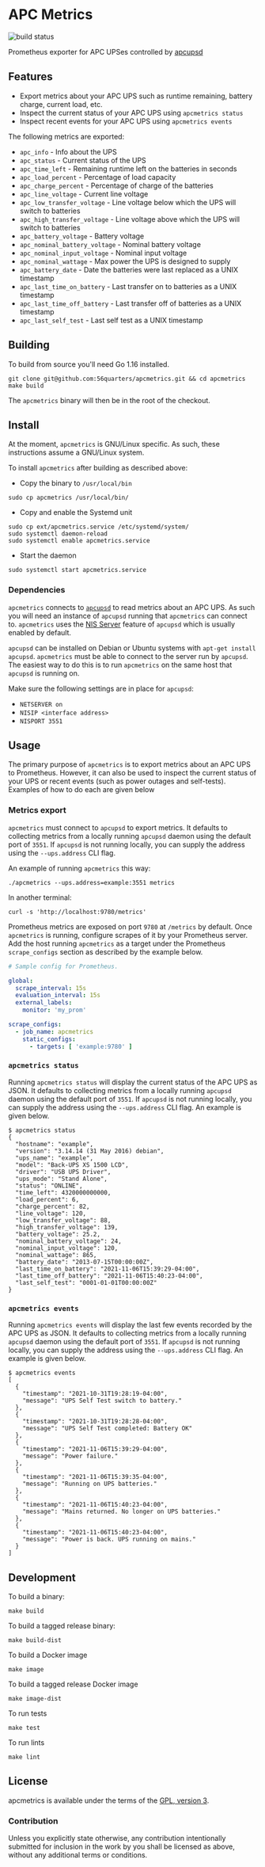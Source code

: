 # APC Metrics

![build status](https://github.com/56quarters/apcmetrics/actions/workflows/go.yml/badge.svg)

Prometheus exporter for APC UPSes controlled by [apcupsd](http://www.apcupsd.org/)

## Features

* Export metrics about your APC UPS such as runtime remaining, battery charge, current load, etc.
* Inspect the current status of your APC UPS using `apcmetrics status`
* Inspect recent events for your APC UPS using `apcmetrics events`

The following metrics are exported:

* `apc_info` - Info about the UPS
* `apc_status` - Current status of the UPS
* `apc_time_left` - Remaining runtime left on the batteries in seconds
* `apc_load_percent` - Percentage of load capacity
* `apc_charge_percent` - Percentage of charge of the batteries
* `apc_line_voltage` - Current line voltage
* `apc_low_transfer_voltage` - Line voltage below which the UPS will switch to batteries
* `apc_high_transfer_voltage` - Line voltage above which the UPS will switch to batteries
* `apc_battery_voltage` - Battery voltage
* `apc_nominal_battery_voltage` - Nominal battery voltage
* `apc_nominal_input_voltage` - Nominal input voltage
* `apc_nominal_wattage` - Max power the UPS is designed to supply
* `apc_battery_date` - Date the batteries were last replaced as a UNIX timestamp
* `apc_last_time_on_battery` - Last transfer on to batteries as a UNIX timestamp
* `apc_last_time_off_battery` - Last transfer off of batteries as a UNIX timestamp
* `apc_last_self_test` - Last self test as a UNIX timestamp

## Building

To build from source you'll need Go 1.16 installed.

```
git clone git@github.com:56quarters/apcmetrics.git && cd apcmetrics
make build
```

The `apcmetrics` binary will then be in the root of the checkout.

## Install

At the moment, `apcmetrics` is GNU/Linux specific. As such, these instructions assume a
GNU/Linux system.

To install `apcmetrics` after building as described above:

* Copy the binary to `/usr/local/bin`

```
sudo cp apcmetrics /usr/local/bin/
```

* Copy and enable the Systemd unit

```
sudo cp ext/apcmetrics.service /etc/systemd/system/
sudo systemctl daemon-reload
sudo systemctl enable apcmetrics.service
```

* Start the daemon

```
sudo systemctl start apcmetrics.service
```

### Dependencies

`apcmetrics` connects to [`apcupsd`](http://www.apcupsd.org/) to read metrics about an APC UPS. As
such you will need an instance of `apcupsd` running that `apcmetrics` can connect to. `apcmetrics`
uses the [NIS Server](http://www.apcupsd.org/manual/manual.html#nis-server-client-configuration-using-the-net-driver)
feature of `apcupsd` which is usually enabled by default.

`apcupsd` can be installed on Debian or Ubuntu systems with `apt-get install apcupsd`. `apcmetrics`
must be able to connect to the server run by `apcupsd`. The easiest way to do this is to run
`apcmetrics` on the same host that `apcupsd` is running on.

Make sure the following settings are in place for `apcupsd`:

* `NETSERVER on`
* `NISIP <interface address>`
* `NISPORT 3551`

## Usage

The primary purpose of `apcmetrics` is to export metrics about an APC UPS to Prometheus. However,
it can also be used to inspect the current status of your UPS or recent events (such as power outages
and self-tests). Examples of how to do each are given below

### Metrics export

`apcmetrics` must connect to `apcupsd` to export metrics. It defaults to collecting metrics from
a locally running `apcupsd` daemon using the default port of `3551`. If `apcupsd` is not running
locally, you can supply the address using the `--ups.address` CLI flag.

An example of running `apcmetrics` this way:

```
./apcmetrics --ups.address=example:3551 metrics
```

In another terminal:

```
curl -s 'http://localhost:9780/metrics'
```

Prometheus metrics are exposed on port `9780` at `/metrics` by default. Once `apcmetrics`
is running, configure scrapes of it by your Prometheus server. Add the host running
`apcmetrics` as a target under the Prometheus `scrape_configs` section as described by
the example below.

```yaml
# Sample config for Prometheus.

global:
  scrape_interval: 15s
  evaluation_interval: 15s
  external_labels:
    monitor: 'my_prom'

scrape_configs:
  - job_name: apcmetrics
    static_configs:
      - targets: [ 'example:9780' ]
```

### `apcmetrics status`

Running `apcmetrics status` will display the current status of the APC UPS as JSON. It defaults to
collecting metrics from a locally running `apcupsd` daemon using the default port of `3551`. If
`apcupsd` is not running locally, you can supply the address using the `--ups.address` CLI flag.
An example is given below.

```
$ apcmetrics status
{
  "hostname": "example",
  "version": "3.14.14 (31 May 2016) debian",
  "ups_name": "example",
  "model": "Back-UPS XS 1500 LCD",
  "driver": "USB UPS Driver",
  "ups_mode": "Stand Alone",
  "status": "ONLINE",
  "time_left": 4320000000000,
  "load_percent": 6,
  "charge_percent": 82,
  "line_voltage": 120,
  "low_transfer_voltage": 88,
  "high_transfer_voltage": 139,
  "battery_voltage": 25.2,
  "nominal_battery_voltage": 24,
  "nominal_input_voltage": 120,
  "nominal_wattage": 865,
  "battery_date": "2013-07-15T00:00:00Z",
  "last_time_on_battery": "2021-11-06T15:39:29-04:00",
  "last_time_off_battery": "2021-11-06T15:40:23-04:00",
  "last_self_test": "0001-01-01T00:00:00Z"
}
```

### `apcmetrics events`

Running `apcmetrics events` will display the last few events recorded by the APC UPS as JSON.
It defaults to collecting metrics from a locally running `apcupsd` daemon using the default
port of `3551`. If `apcupsd` is not running locally, you can supply the address using the
`--ups.address` CLI flag. An example is given below.

```
$ apcmetrics events
[
  {
    "timestamp": "2021-10-31T19:28:19-04:00",
    "message": "UPS Self Test switch to battery."
  },
  {
    "timestamp": "2021-10-31T19:28:28-04:00",
    "message": "UPS Self Test completed: Battery OK"
  },
  {
    "timestamp": "2021-11-06T15:39:29-04:00",
    "message": "Power failure."
  },
  {
    "timestamp": "2021-11-06T15:39:35-04:00",
    "message": "Running on UPS batteries."
  },
  {
    "timestamp": "2021-11-06T15:40:23-04:00",
    "message": "Mains returned. No longer on UPS batteries."
  },
  {
    "timestamp": "2021-11-06T15:40:23-04:00",
    "message": "Power is back. UPS running on mains."
  }
]
```

## Development

To build a binary:

```
make build
```

To build a tagged release binary:

```
make build-dist
```

To build a Docker image

```
make image
```

To build a tagged release Docker image

```
make image-dist
```

To run tests

```
make test
```

To run lints

```
make lint
```

## License

apcmetrics is available under the terms of the [GPL, version 3](LICENSE).

### Contribution

Unless you explicitly state otherwise, any contribution intentionally submitted
for inclusion in the work by you shall be licensed as above, without any
additional terms or conditions.
